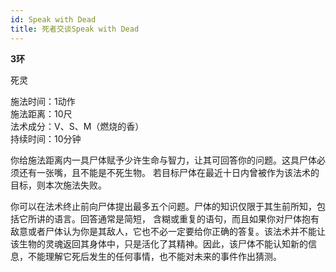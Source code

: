 ```yaml
---
id: Speak with Dead
title: 死者交谈Speak with Dead
---
```


**3环**

死灵

施法时间：1动作  
施法距离：10尺  
法术成分：V、S、M（燃烧的香）  
持续时间：10分钟  




你给施法距离内一具尸体赋予少许生命与智力，让其可回答你的问题。这具尸体必须还有一张嘴，且不能是不死生物。
若目标尸体在最近十日内曾被作为该法术的目标，则本次施法失败。


你可以在法术终止前向尸体提出最多五个问题。尸体的知识仅限于其生前所知，包括它所讲的语言。回答通常是简短，
含糊或重复的语句，而且如果你对尸体抱有敌意或者尸体认为你是其敌人，它也不必一定要给你正确的答复。该法术并不能让该生物的灵魂返回其身体中，只是活化了其精神。因此，该尸体不能认知新的信息，不能理解它死后发生的任何事情，也不能对未来的事件作出猜测。
